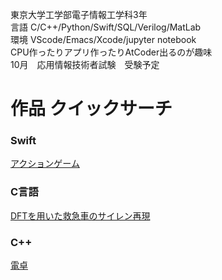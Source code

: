 東京大学工学部電子情報工学科3年  
言語 C/C++/Python/Swift/SQL/Verilog/MatLab  
環境 VScode/Emacs/Xcode/jupyter notebook  
CPU作ったりアプリ作ったりAtCoder出るのが趣味  
10月　応用情報技術者試験　受験予定

# 作品 クイックサーチ
### Swift  
[アクションゲーム](https://github.com/haruponponpopon/BalloonPanicNew)  
### C言語  
[DFTを用いた救急車のサイレン再現](https://github.com/haruponponpopon/3S-experiment/tree/doppler)  
### C++  
[電卓](https://github.com/haruponponpopon/STEP/tree/week3)  

